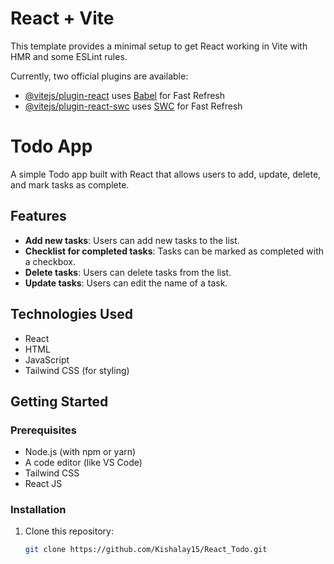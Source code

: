 # React + Vite

This template provides a minimal setup to get React working in Vite with HMR and some ESLint rules.

Currently, two official plugins are available:

- [@vitejs/plugin-react](https://github.com/vitejs/vite-plugin-react/blob/main/packages/plugin-react/README.md) uses [Babel](https://babeljs.io/) for Fast Refresh
- [@vitejs/plugin-react-swc](https://github.com/vitejs/vite-plugin-react-swc) uses [SWC](https://swc.rs/) for Fast Refresh

# Todo App

A simple Todo app built with React that allows users to add, update, delete, and mark tasks as complete.

## Features

- **Add new tasks**: Users can add new tasks to the list.
- **Checklist for completed tasks**: Tasks can be marked as completed with a checkbox.
- **Delete tasks**: Users can delete tasks from the list.
- **Update tasks**: Users can edit the name of a task.

## Technologies Used

- React
- HTML
- JavaScript
- Tailwind CSS (for styling)

## Getting Started

### Prerequisites

- Node.js (with npm or yarn)
- A code editor (like VS Code)
- Tailwind CSS
- React JS

### Installation

1. Clone this repository:
   ```bash
   git clone https://github.com/Kishalay15/React_Todo.git
